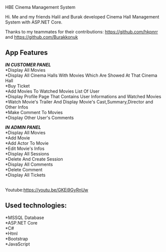 HBE Cinema Management System


Hi.
Me and my friends Halil and Burak developed Cinema Hall Management System with ASP.NET Core.

Thanks to my teammates for their contributions: https://github.com/hkpnrr and https://github.com/Burakkonuk

## App Features

***IN CUSTOMER PANEL***<br />
*Display All Movies<br />
*Display All Cinema Halls With Movies Which Are Showed At That Cinema Hall<br />
*Buy Ticket<br />
*Add Movies To Watched Movies List Of User<br />
*Display Profile Page That Contains User Informations and Watched Movies<br />
*Watch Movie's Trailer And Display Movie's Cast,Summary,Director and Other Infos<br />
*Make Comment To Movies<br />
*Display Other User's Comments<br />

***IN ADMIN PANEL***<br />
*Display All Movies<br />
*Add Movie<br />
*Add Actor To Movie<br />
*Edit Movie's Infos<br />
*Display All Sessions<br />
*Delete And Create Session<br />
*Display All Comments<br />
*Delete Comment<br />
*Display All Tickets<br /><br />

Youtube:https://youtu.be/GKEj9GyRnUw <br />


## Used technologies:<br />
*MSSQL Database<br />
*ASP.NET Core<br />
*C#<br />
*Html<br />
*Bootstrap<br />
*JavaScript<br />

